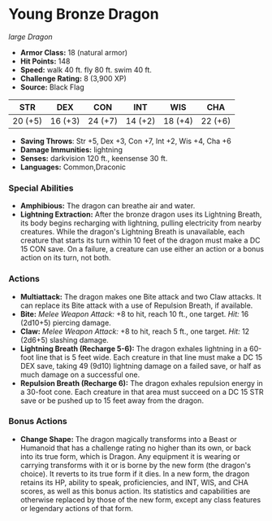 # Young Bronze Dragon

*large* *Dragon*

- **Armor Class:** 18 (natural armor)
- **Hit Points:** 148 
- **Speed:** walk 40 ft. fly 80 ft. swim 40 ft.
- **Challenge Rating:** 8 (3,900 XP)
- **Source:** Black Flag

| STR | DEX | CON | INT | WIS | CHA |
| --- | --- | --- | --- | --- | --- |
| 20 (+5) | 16 (+3) | 24 (+7) | 14 (+2) | 18 (+4) | 22 (+6) |

- **Saving Throws**: Str +5, Dex +3, Con +7, Int +2, Wis +4, Cha +6
- **Damage Immunities:** lightning
- **Senses:** darkvision 120 ft., keensense 30 ft.
- **Languages:** Common,Draconic

### Special Abilities

- **Amphibious:** The dragon can breathe air and water.
- **Lightning Extraction:** After the bronze dragon uses its Lightning Breath, its body begins recharging with lightning, pulling electricity from nearby creatures. While the dragon's Lightning Breath is unavailable, each creature that starts its turn within 10 feet of the dragon must make a DC 15 CON save. On a failure, a creature can use either an action or a bonus action on its turn, not both.

### Actions

- **Multiattack:** The dragon makes one Bite attack and two Claw attacks. It can replace its Bite attack with a use of Repulsion Breath, if available.
- **Bite:** _Melee Weapon Attack:_ +8 to hit, reach 10 ft., one target. _Hit:_ 16 (2d10+5) piercing damage.
- **Claw:** _Melee Weapon Attack:_ +8 to hit, reach 5 ft., one target. _Hit:_ 12 (2d6+5) slashing damage.
- **Lightning Breath (Recharge 5-6):** The dragon exhales lightning in a 60-foot line that is 5 feet wide. Each creature in that line must make a DC 15 DEX save, taking 49 (9d10) lightning damage on a failed save, or half as much damage on a successful one.
- **Repulsion Breath (Recharge 6):** The dragon exhales repulsion energy in a 30-foot cone. Each creature in that area must succeed on a DC 15 STR save or be pushed up to 15 feet away from the dragon.

### Bonus Actions

- **Change Shape:** The dragon magically transforms into a Beast or Humanoid that has a challenge rating no higher than its own, or back into its true form, which is Dragon. Any equipment it is wearing or carrying transforms with it or is borne by the new form (the dragon's choice). It reverts to its true form if it dies. In a new form, the dragon retains its HP, ability to speak, proficiencies, and INT, WIS, and CHA scores, as well as this bonus action. Its statistics and capabilities are otherwise replaced by those of the new form, except any class features or legendary actions of that form.
